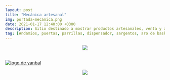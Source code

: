 ```yaml
---
layout: post
title: "Mecánica artesanal"
img: portada-mecanica.png 
date: 2021-01-17 12:40:00 +0300
description: Sitio destinado a mostrar productos artesanales, venta y alquiler de andamios
tag: [Andamios, puertas, parrillas, dispensador, sargentos, aro de basket, Sangolquí, Valle de los Chillos, Selva Alegre]
---
```



<center>
<img src="https://res.cloudinary.com/dpky6fcf6/image/upload/c_scale,h_225,w_310/v1611075932/Blog-Betty/Logos/mecanica2-min_wsctsh.png" />
</center>

<br>

[logo2]: https://res.cloudinary.com/dpky6fcf6/image/upload/c_scale,h_158,w_305/v1611012008/Blog-Betty/Logos/sitio_gzoygz.jpg
[mecanica]: https://jorge-onofa.github.io/karna/ "clic para visitar MECÁNICA"
[![logo de yanbal][logo2]][mecanica]


<center>
<img src="https://res.cloudinary.com/dpky6fcf6/image/upload/c_scale,h_210,w_310/v1611075916/Blog-Betty/Logos/mecanica1-min_w33hpd.png" />
</center>


